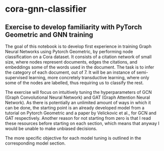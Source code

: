 # cora-gnn-classifier

## Exercise to develop familiarity with PyTorch Geometric and GNN training

The goal of this notebook is to develop first experience in training Graph Neural Networks using Pytorch Geometric, by performing node classification on a Cora dataset. It consists of a citation network of small size, where nodes represent documents, edges the citations, and embeddings some of the words used in the document. The task is to infer the category of each document, out of 7. It will be an instance of semi-supervised learning, more concretely transductive learning, where only some of the nodes are labelled, thus requiring us to classify the rest.

The exercise will focus on intuitively tuning the hyperparameters of GCN (Graph Convolutional Neural Network) and GAT (Graph Attention Neural Network). As there is potentially an unlimited amount of ways in which it can be done, the starting point is an already developed model from a tutorial on Pytorch Geometric and a paper by Velickovic et al., for GCN and GAT respectively. Another reason for not starting from zero is that I read these resources before starting on each section, which means that anyway I would be unable to make unbiased decisions.

The more specific objective for each model tuning is outlined in the corresponding model section.
